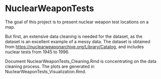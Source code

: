 # NuclearWeaponTests

The goal of this project is to present nuclear weapon test locations on a map. 

But first, an extensive data cleaning is needed for the dataset, as the dataset is an excellent example of a messy data. The dataset is obtained from  https://nuclearweaponarchive.org/Library/Catalog, and includes nuclear tests from 1945 to 1996. 

Document NuclearWeaponTests_Cleaning.Rmd is concentrating on the data cleaning process. The plots are generated in NuclearWeaponTests_Visualization.Rmd. 
